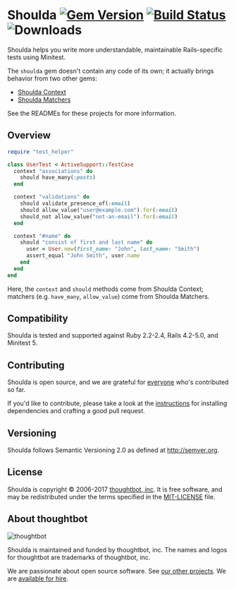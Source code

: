 # Shoulda [![Gem Version][version-badge]][rubygems] [![Build Status][travis-badge]][travis] ![Downloads][downloads-badge]

[version-badge]: http://img.shields.io/gem/v/shoulda.svg
[rubygems]: http://rubygems.org/gems/shoulda
[travis-badge]: http://img.shields.io/travis/thoughtbot/shoulda/master.svg
[travis]: http://travis-ci.org/thoughtbot/shoulda
[downloads-badge]: http://img.shields.io/gem/dtv/shoulda.svg

Shoulda helps you write more understandable, maintainable Rails-specific tests
using Minitest.

The `shoulda` gem doesn't contain any code of its own; it actually brings
behavior from two other gems:

* [Shoulda Context]
* [Shoulda Matchers]

See the READMEs for these projects for more information.

[Shoulda Context]: https://github.com/thoughtbot/shoulda-context
[Shoulda Matchers]: https://github.com/thoughtbot/shoulda-matchers

## Overview

```ruby
require "test_helper"

class UserTest < ActiveSupport::TestCase
  context "associations" do
    should have_many(:posts)
  end

  context "validations" do
    should validate_presence_of(:email)
    should allow_value("user@example.com").for(:email)
    should_not allow_value("not-an-email").for(:email)
  end

  context "#name" do
    should "consist of first and last name" do
      user = User.new(first_name: "John", last_name: "Smith")
      assert_equal "John Smith", user.name
    end
  end
end
```

Here, the `context` and `should` methods come from Shoulda Context; matchers
(e.g. `have_many`, `allow_value`) come from Shoulda Matchers.

## Compatibility

Shoulda is tested and supported against Ruby 2.2-2.4, Rails 4.2-5.0, and
Minitest 5.

## Contributing

Shoulda is open source, and we are grateful for [everyone][contributors] who's
contributed so far.

If you'd like to contribute, please take a look at the
[instructions](CONTRIBUTING.md) for installing dependencies and crafting a good
pull request.

[contributors]: https://github.com/thoughtbot/shoulda/contributors

## Versioning

Shoulda follows Semantic Versioning 2.0 as defined at <http://semver.org>.

## License

Shoulda is copyright © 2006-2017 [thoughtbot, inc][thoughtbot]. It is free
software, and may be redistributed under the terms specified in the
[MIT-LICENSE](MIT-LICENSE) file.

## About thoughtbot

![thoughtbot](http://presskit.thoughtbot.com/images/thoughtbot-logo-for-readmes.svg)

Shoulda is maintained and funded by thoughtbot, inc. The names and logos for
thoughtbot are trademarks of thoughtbot, inc.

We are passionate about open source software. See [our other
projects][community]. We are [available for hire][thoughtbot].

[community]: https://thoughtbot.com/community?utm_source=github
[thoughtbot]: https://thoughtbot.com?utm_source=github
